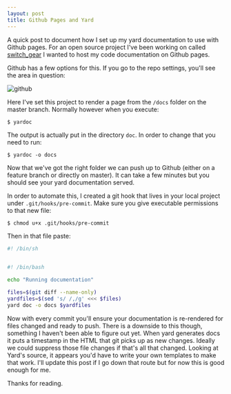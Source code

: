 ```yaml
---
layout: post
title: Github Pages and Yard
---
```


A quick post to document how I set up my yard documentation to use with Github pages.  For an open source project I've been working on called [switch_gear](https://github.com/allcentury/switch_gear) I wanted to host my code documentation on Github pages.

Github has a few options for this.  If you go to the repo settings, you'll see the area in question:

![github](https://s30.postimg.org/fk8fyl6k1/Screen_Shot_2017-05-25_at_3.08.22_PM.png)

Here I've set this project to render a page from the `/docs` folder on the master branch.  Normally however when you execute:

```shell
$ yardoc
```

The output is actually put in the directory `doc`.  In order to change that you need to run:

```shell
$ yardoc -o docs
```

Now that we've got the right folder we can push up to Github (either on a feature branch or directly on master).  It can take a few minutes but you should see your yard documentation served.

In order to automate this, I created a git hook that lives in your local project under `.git/hooks/pre-commit`. Make sure you give executable permissions to that new file:

```sh
$ chmod u+x .git/hooks/pre-commit
```

Then in that file paste:

```sh
#! /bin/sh


#! /bin/bash

echo "Running documentation"

files=$(git diff --name-only)
yardfiles=$(sed 's/ /,/g' <<< $files)
yard doc -o docs $yardfiles
```

Now with every commit you'll ensure your documentation is re-rendered for files changed and ready to push.  There is a downside to this though, something I haven't been able to figure out yet.  When yard generates docs it puts a timestamp in the HTML that git picks up as new changes.  Ideally we could suppress those file changes if that's all that changed.  Looking at Yard's source, it appears you'd have to write your own templates to make that work.  I'll update this post if I go down that route but for now this is good enough for me.

Thanks for reading.
